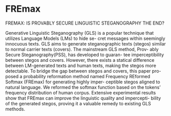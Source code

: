 # FREmax

FREMAX: IS PROVABLY SECURE LINGUISTIC STEGANOGRAPHY THE END?

Generative Linguistic Steganography (GLS) is a popular
technique that utilizes Language Models (LMs) to hide se-
cret messages within seemingly innocuous texts. GLS aims
to generate steganographic texts (stegos) similar to normal
carrier texts (covers). The mainstream GLS method, Prov-
ably Secure Steganography(PSS), has developed to guaran-
tee imperceptibility between stegos and covers. However,
there exists a statical difference between LM-generated texts
and human texts, making the stegos more detectable. To
bridge the gap between stegos and covers, this paper pro-
posed a probability reformation method named Frequency
REformed Softmax (FREmax) for generating highly imper-
ceptible stegos aligned to natural language. We reformed the
softmax function based on the tokens’ frequency distribution
of human corpus. Extensive experimental results show that
FREmax can improve the linguistic quality and impercepti-
bility of the generated stegos, proving it a valuable remedy to
existing GLS methods.
